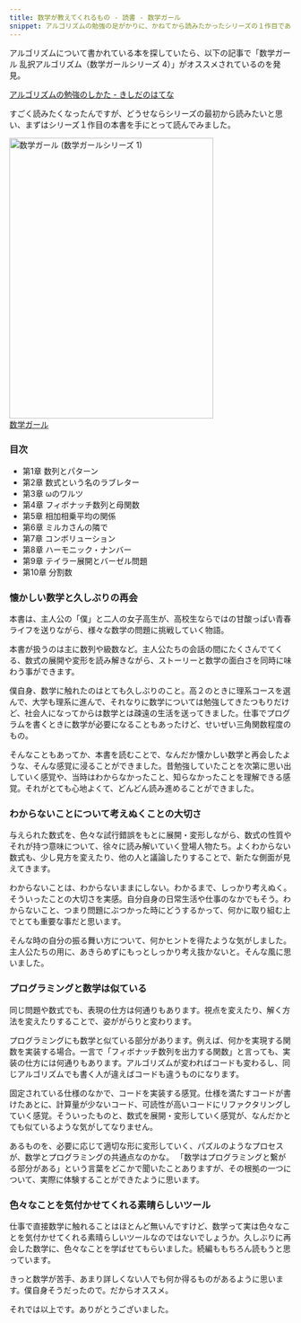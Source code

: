 ```yaml
---
title: 数学が教えてくれるもの - 読書 - 数学ガール
snippet: アルゴリズムの勉強の足がかりに、かねてから読みたかったシリーズの１作目である本書を読んでみました。
---
```


アルゴリズムについて書かれている本を探していたら、以下の記事で「数学ガール 乱択アルゴリズム（数学ガールシリーズ 4）」がオススメされているのを発見。

[アルゴリズムの勉強のしかた - きしだのはてな](http://d.hatena.ne.jp/nowokay/20110922)

すごく読みたくなったんですが、どうせならシリーズの最初から読みたいと思い、まずはシリーズ１作目の本書を手にとって読んでみました。

<a href="http://www.amazon.co.jp/%E6%95%B0%E5%AD%A6%E3%82%AC%E3%83%BC%E3%83%AB-%E6%95%B0%E5%AD%A6%E3%82%AC%E3%83%BC%E3%83%AB%E3%82%B7%E3%83%AA%E3%83%BC%E3%82%BA-1-%E7%B5%90%E5%9F%8E-%E6%B5%A9/dp/4797341378%3FSubscriptionId%3D0AVSM5SVKRWTFMG7ZR82%26tag%3Dcreativestylekadoppe-22%26linkCode%3Dxm2%26camp%3D2025%26creative%3D165953%26creativeASIN%3D4797341378" target="_blank" title="数学ガール (数学ガールシリーズ 1)"><img src="http://ecx.images-amazon.com/images/I/413vOXg2lIL.jpg" width="364" height="500" alt="数学ガール (数学ガールシリーズ 1)" /><br>数学ガール </a>

### 目次

* 第1章 数列とパターン
* 第2章 数式という名のラブレター
* 第3章 ωのワルツ
* 第4章 フィボナッチ数列と母関数
* 第5章 相加相乗平均の関係
* 第6章 ミルカさんの隣で
* 第7章 コンボリューション
* 第8章 ハーモニック・ナンバー
* 第9章 テイラー展開とバーゼル問題
* 第10章 分割数

### 懐かしい数学と久しぶりの再会

本書は、主人公の「僕」と二人の女子高生が、高校生ならではの甘酸っぱい青春ライフを送りながら、様々な数学の問題に挑戦していく物語。

本書が扱うのは主に数列や級数など。主人公たちの会話の間にたくさんでてくる、数式の展開や変形を読み解きながら、ストーリーと数学の面白さを同時に味わう事ができます。

僕自身、数学に触れたのはとても久しぶりのこと。高２のときに理系コースを選んで、大学も理系に進んで、それなりに数学については勉強してきたつもりだけど、社会人になってからは数学とは疎遠の生活を送ってきました。仕事でプログラムを書くときに数学が必要になることもあったけど、せいぜい三角関数程度のもの。

そんなこともあってか、本書を読むことで、なんだか懐かしい数学と再会したような、そんな感覚に浸ることができました。昔勉強していたことを次第に思い出していく感覚や、当時はわからなかったこと、知らなかったことを理解できる感覚。それがとても心地よくて、どんどん読み進めることができました。


### わからないことについて考えぬくことの大切さ

与えられた数式を、色々な試行錯誤をもとに展開・変形しながら、数式の性質やそれが持つ意味について、徐々に読み解いていく登場人物たち。よくわからない数式も、少し見方を変えたり、他の人と議論したりすることで、新たな側面が見えてきます。

わからないことは、わからないままにしない。わかるまで、しっかり考えぬく。そういったことの大切さを実感。自分自身の日常生活や仕事のなかでもそう。わからないこと、つまり問題にぶつかった時にどうするかって、何かに取り組む上でとても重要な事だと思います。

そんな時の自分の振る舞い方について、何かヒントを得たような気がしました。主人公たちの用に、あきらめずにもっとしっかり考え抜かないと。そんな風に思いました。


### プログラミングと数学は似ている

同じ問題や数式でも、表現の仕方は何通りもあります。視点を変えたり、解く方法を変えたりすることで、姿ががらりと変わります。

プログラミングにも数学と似ている部分があります。例えば、何かを実現する関数を実装する場合。一言で「フィボナッチ数列を出力する関数」と言っても、実装の仕方には何通りもあります。アルゴリズムが変わればコードも変わるし、同じアルゴリズムでも書く人が違えばコードも違うものになります。

固定されている仕様のなかで、コードを実装する感覚。仕様を満たすコードが書けたあとに、計算量が少ないコード、可読性が高いコードにリファクタリングしていく感覚。そういったものと、数式を展開・変形していく感覚が、なんだかとても似ているような気がしてなりません。

あるものを、必要に応じて適切な形に変形していく、パズルのようなプロセスが、数学とプログラミングの共通点なのかな。 「数学はプログラミングと繋がる部分がある」という言葉をどこかで聞いたことありますが、その根拠の一つについて、実際に体験することができたように思います。


### 色々なことを気付かせてくれる素晴らしいツール

仕事で直接数学に触れることはほとんど無いんですけど、数学って実は色々なことを気付かせてくれる素晴らしいツールなのではないでしょうか。久しぶりに再会した数学に、色々なことを学ばせてもらいました。続編ももちろん読もうと思っています。

きっと数学が苦手、あまり詳しくない人でも何か得るものがあるように思います。僕自身そうだったので。だからオススメ。


それでは以上です。ありがとうございました。

